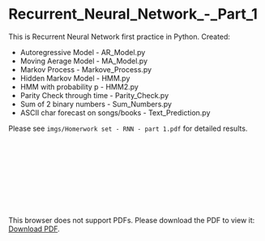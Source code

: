 # Recurrent_Neural_Network_-_Part_1

This is Recurrent Neural Network first practice in Python.
Created:
- Autoregressive Model - AR_Model.py
- Moving Aerage Model - MA_Model.py
- Markov Process - Markove_Process.py
- Hidden Markov Model - HMM.py
- HMM with probability p - HMM2.py
- Parity Check through time - Parity_Check.py
- Sum of 2 binary numbers - Sum_Numbers.py
- ASCII char forecast on songs/books - Text_Prediction.py

Please see `imgs/Homerwork set - RNN - part 1.pdf` for detailed results.
<object data="https://github.com/omerlux/Recurrent_Neural_Network_-_Part_1/imgs/Homerwork set - RNN - part 1.pdf" width="700px" height="700px">
    <embed src="https://github.com/omerlux/Recurrent_Neural_Network_-_Part_1/imgs/Homerwork set - RNN - part 1.pdf">
        <p>This browser does not support PDFs. Please download the PDF to view it: <a href="http://yoursite.com/the.pdf">Download PDF</a>.</p>
    </embed>
</object>

